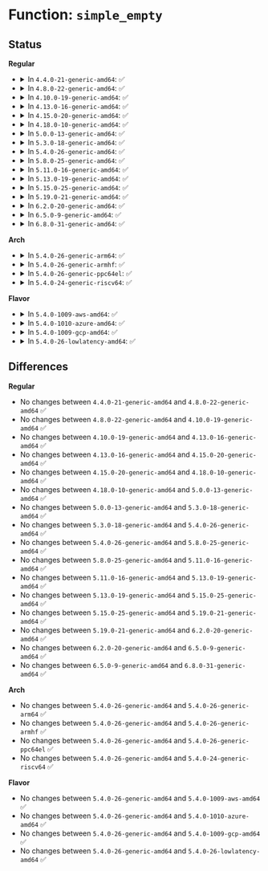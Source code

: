 # Function: <code>simple_empty</code>

## Status
<b>Regular</b>
<ul>
<li>
<details>
<summary>In <code>4.4.0-21-generic-amd64</code>: ✅</summary>

```c
int simple_empty(struct dentry * dentry)
```

```json
{
  "name": "simple_empty",
  "collision_type": "Unique Global",
  "inline_type": "No",
  "funcs": [
    {
      "addr": 18446744071581152880,
      "name": "simple_empty",
      "external": true,
      "loc": "fs/libfs.c:279",
      "file": "fs/libfs.c",
      "inline": "seen, unknown",
      "caller_inline": [],
      "caller_func": [
        "mm/shmem.c:shmem_rmdir",
        "mm/shmem.c:shmem_rename2",
        "fs/libfs.c:simple_rmdir",
        "fs/libfs.c:simple_rename",
        "fs/fuse/dir.c:fuse_reverse_inval_entry"
      ]
    }
  ],
  "symbols": [
    {
      "addr": 18446744071581152880,
      "name": "simple_empty",
      "section": ".text",
      "bind": "STB_GLOBAL",
      "size": 150
    }
  ]
}
```
</details>
</li>
<li>
<details>
<summary>In <code>4.8.0-22-generic-amd64</code>: ✅</summary>

```c
int simple_empty(struct dentry * dentry)
```

```json
{
  "name": "simple_empty",
  "collision_type": "Unique Global",
  "inline_type": "No",
  "funcs": [
    {
      "addr": 18446744071581318704,
      "name": "simple_empty",
      "external": true,
      "loc": "fs/libfs.c:307",
      "file": "fs/libfs.c",
      "inline": "seen, unknown",
      "caller_inline": [],
      "caller_func": [
        "mm/shmem.c:shmem_rename2",
        "mm/shmem.c:shmem_rmdir",
        "fs/libfs.c:simple_rename",
        "fs/libfs.c:simple_rmdir",
        "fs/fuse/dir.c:fuse_reverse_inval_entry"
      ]
    }
  ],
  "symbols": [
    {
      "addr": 18446744071581318704,
      "name": "simple_empty",
      "section": ".text",
      "bind": "STB_GLOBAL",
      "size": 154
    }
  ]
}
```
</details>
</li>
<li>
<details>
<summary>In <code>4.10.0-19-generic-amd64</code>: ✅</summary>

```c
int simple_empty(struct dentry * dentry)
```

```json
{
  "name": "simple_empty",
  "collision_type": "Unique Global",
  "inline_type": "No",
  "funcs": [
    {
      "addr": 18446744071581397984,
      "name": "simple_empty",
      "external": true,
      "loc": "fs/libfs.c:309",
      "file": "fs/libfs.c",
      "inline": "seen, unknown",
      "caller_inline": [],
      "caller_func": [
        "mm/shmem.c:shmem_rename2",
        "mm/shmem.c:shmem_rmdir",
        "fs/libfs.c:simple_rename",
        "fs/libfs.c:simple_rmdir",
        "fs/fuse/dir.c:fuse_reverse_inval_entry"
      ]
    }
  ],
  "symbols": [
    {
      "addr": 18446744071581397984,
      "name": "simple_empty",
      "section": ".text",
      "bind": "STB_GLOBAL",
      "size": 154
    }
  ]
}
```
</details>
</li>
<li>
<details>
<summary>In <code>4.13.0-16-generic-amd64</code>: ✅</summary>

```c
int simple_empty(struct dentry * dentry)
```

```json
{
  "name": "simple_empty",
  "collision_type": "Unique Global",
  "inline_type": "No",
  "funcs": [
    {
      "addr": 18446744071581453248,
      "name": "simple_empty",
      "external": true,
      "loc": "fs/libfs.c:310",
      "file": "fs/libfs.c",
      "inline": "seen, unknown",
      "caller_inline": [],
      "caller_func": [
        "mm/shmem.c:shmem_rename2",
        "mm/shmem.c:shmem_rmdir",
        "fs/libfs.c:simple_rename",
        "fs/libfs.c:simple_rmdir",
        "fs/fuse/dir.c:fuse_reverse_inval_entry"
      ]
    }
  ],
  "symbols": [
    {
      "addr": 18446744071581453248,
      "name": "simple_empty",
      "section": ".text",
      "bind": "STB_GLOBAL",
      "size": 149
    }
  ]
}
```
</details>
</li>
<li>
<details>
<summary>In <code>4.15.0-20-generic-amd64</code>: ✅</summary>

```c
int simple_empty(struct dentry * dentry)
```

```json
{
  "name": "simple_empty",
  "collision_type": "Unique Global",
  "inline_type": "No",
  "funcs": [
    {
      "addr": 18446744071581595232,
      "name": "simple_empty",
      "external": true,
      "loc": "fs/libfs.c:310",
      "file": "fs/libfs.c",
      "inline": "seen, unknown",
      "caller_inline": [],
      "caller_func": [
        "mm/shmem.c:shmem_rename2",
        "mm/shmem.c:shmem_rmdir",
        "fs/libfs.c:simple_rename",
        "fs/libfs.c:simple_rmdir",
        "fs/fuse/dir.c:fuse_reverse_inval_entry"
      ]
    }
  ],
  "symbols": [
    {
      "addr": 18446744071581595232,
      "name": "simple_empty",
      "section": ".text",
      "bind": "STB_GLOBAL",
      "size": 149
    }
  ]
}
```
</details>
</li>
<li>
<details>
<summary>In <code>4.18.0-10-generic-amd64</code>: ✅</summary>

```c
int simple_empty(struct dentry * dentry)
```

```json
{
  "name": "simple_empty",
  "collision_type": "Unique Global",
  "inline_type": "No",
  "funcs": [
    {
      "addr": 18446744071581758064,
      "name": "simple_empty",
      "external": true,
      "loc": "fs/libfs.c:310",
      "file": "fs/libfs.c",
      "inline": "seen, unknown",
      "caller_inline": [],
      "caller_func": [
        "mm/shmem.c:shmem_rename2",
        "mm/shmem.c:shmem_rmdir",
        "fs/libfs.c:simple_rename",
        "fs/libfs.c:simple_rmdir",
        "fs/fuse/dir.c:fuse_reverse_inval_entry"
      ]
    }
  ],
  "symbols": [
    {
      "addr": 18446744071581758064,
      "name": "simple_empty",
      "section": ".text",
      "bind": "STB_GLOBAL",
      "size": 149
    }
  ]
}
```
</details>
</li>
<li>
<details>
<summary>In <code>5.0.0-13-generic-amd64</code>: ✅</summary>

```c
int simple_empty(struct dentry * dentry)
```

```json
{
  "name": "simple_empty",
  "collision_type": "Unique Global",
  "inline_type": "No",
  "funcs": [
    {
      "addr": 18446744071581843392,
      "name": "simple_empty",
      "external": true,
      "loc": "fs/libfs.c:310",
      "file": "fs/libfs.c",
      "inline": "seen, unknown",
      "caller_inline": [],
      "caller_func": [
        "mm/shmem.c:shmem_rename2",
        "mm/shmem.c:shmem_rmdir",
        "fs/libfs.c:simple_rename",
        "fs/libfs.c:simple_rmdir",
        "fs/fuse/dir.c:fuse_reverse_inval_entry"
      ]
    }
  ],
  "symbols": [
    {
      "addr": 18446744071581843392,
      "name": "simple_empty",
      "section": ".text",
      "bind": "STB_GLOBAL",
      "size": 149
    }
  ]
}
```
</details>
</li>
<li>
<details>
<summary>In <code>5.3.0-18-generic-amd64</code>: ✅</summary>

```c
int simple_empty(struct dentry * dentry)
```

```json
{
  "name": "simple_empty",
  "collision_type": "Unique Global",
  "inline_type": "No",
  "funcs": [
    {
      "addr": 18446744071581967968,
      "name": "simple_empty",
      "external": true,
      "loc": "fs/libfs.c:329",
      "file": "fs/libfs.c",
      "inline": "seen, unknown",
      "caller_inline": [],
      "caller_func": [
        "mm/shmem.c:shmem_rename2",
        "mm/shmem.c:shmem_rmdir",
        "fs/libfs.c:simple_rename",
        "fs/libfs.c:simple_rmdir",
        "fs/fuse/dir.c:fuse_reverse_inval_entry"
      ]
    }
  ],
  "symbols": [
    {
      "addr": 18446744071581967968,
      "name": "simple_empty",
      "section": ".text",
      "bind": "STB_GLOBAL",
      "size": 148
    }
  ]
}
```
</details>
</li>
<li>
<details>
<summary>In <code>5.4.0-26-generic-amd64</code>: ✅</summary>

```c
int simple_empty(struct dentry * dentry)
```

```json
{
  "name": "simple_empty",
  "collision_type": "Unique Global",
  "inline_type": "No",
  "funcs": [
    {
      "addr": 18446744071582041968,
      "name": "simple_empty",
      "external": true,
      "loc": "fs/libfs.c:335",
      "file": "fs/libfs.c",
      "inline": "seen, unknown",
      "caller_inline": [],
      "caller_func": [
        "mm/shmem.c:shmem_rename2",
        "mm/shmem.c:shmem_rmdir",
        "fs/libfs.c:simple_rename",
        "fs/libfs.c:simple_rmdir",
        "fs/fuse/dir.c:fuse_reverse_inval_entry"
      ]
    }
  ],
  "symbols": [
    {
      "addr": 18446744071582041968,
      "name": "simple_empty",
      "section": ".text",
      "bind": "STB_GLOBAL",
      "size": 148
    }
  ]
}
```
</details>
</li>
<li>
<details>
<summary>In <code>5.8.0-25-generic-amd64</code>: ✅</summary>

```c
int simple_empty(struct dentry * dentry)
```

```json
{
  "name": "simple_empty",
  "collision_type": "Unique Global",
  "inline_type": "No",
  "funcs": [
    {
      "addr": 18446744071582278128,
      "name": "simple_empty",
      "external": true,
      "loc": "fs/libfs.c:404",
      "file": "fs/libfs.c",
      "inline": "seen, unknown",
      "caller_inline": [],
      "caller_func": [
        "mm/shmem.c:shmem_rename2",
        "mm/shmem.c:shmem_rmdir",
        "fs/libfs.c:simple_rename",
        "fs/libfs.c:simple_rmdir",
        "fs/fuse/dir.c:fuse_reverse_inval_entry"
      ]
    }
  ],
  "symbols": [
    {
      "addr": 18446744071582278128,
      "name": "simple_empty",
      "section": ".text",
      "bind": "STB_GLOBAL",
      "size": 149
    }
  ]
}
```
</details>
</li>
<li>
<details>
<summary>In <code>5.11.0-16-generic-amd64</code>: ✅</summary>

```c
int simple_empty(struct dentry * dentry)
```

```json
{
  "name": "simple_empty",
  "collision_type": "Unique Global",
  "inline_type": "No",
  "funcs": [
    {
      "addr": 18446744071582328544,
      "name": "simple_empty",
      "external": true,
      "loc": "fs/libfs.c:406",
      "file": "fs/libfs.c",
      "inline": "seen, unknown",
      "caller_inline": [],
      "caller_func": [
        "mm/shmem.c:shmem_rename2",
        "mm/shmem.c:shmem_rmdir",
        "fs/libfs.c:simple_rename",
        "fs/libfs.c:simple_rmdir",
        "fs/fuse/dir.c:fuse_reverse_inval_entry"
      ]
    }
  ],
  "symbols": [
    {
      "addr": 18446744071582328544,
      "name": "simple_empty",
      "section": ".text",
      "bind": "STB_GLOBAL",
      "size": 149
    }
  ]
}
```
</details>
</li>
<li>
<details>
<summary>In <code>5.13.0-19-generic-amd64</code>: ✅</summary>

```c
int simple_empty(struct dentry * dentry)
```

```json
{
  "name": "simple_empty",
  "collision_type": "Unique Global",
  "inline_type": "No",
  "funcs": [
    {
      "addr": 18446744071582356480,
      "name": "simple_empty",
      "external": true,
      "loc": "fs/libfs.c:407",
      "file": "fs/libfs.c",
      "inline": "seen, unknown",
      "caller_inline": [],
      "caller_func": [
        "mm/shmem.c:shmem_rename2",
        "mm/shmem.c:shmem_rmdir",
        "fs/libfs.c:simple_rename",
        "fs/libfs.c:simple_rmdir",
        "fs/fuse/dir.c:fuse_reverse_inval_entry"
      ]
    }
  ],
  "symbols": [
    {
      "addr": 18446744071582356480,
      "name": "simple_empty",
      "section": ".text",
      "bind": "STB_GLOBAL",
      "size": 149
    }
  ]
}
```
</details>
</li>
<li>
<details>
<summary>In <code>5.15.0-25-generic-amd64</code>: ✅</summary>

```c
int simple_empty(struct dentry * dentry)
```

```json
{
  "name": "simple_empty",
  "collision_type": "Unique Global",
  "inline_type": "No",
  "funcs": [
    {
      "addr": 18446744071582677152,
      "name": "simple_empty",
      "external": true,
      "loc": "fs/libfs.c:407",
      "file": "fs/libfs.c",
      "inline": "seen, unknown",
      "caller_inline": [],
      "caller_func": [
        "mm/shmem.c:shmem_rename2",
        "mm/shmem.c:shmem_rmdir",
        "fs/libfs.c:simple_rename",
        "fs/libfs.c:simple_rmdir",
        "fs/fuse/dir.c:fuse_reverse_inval_entry"
      ]
    }
  ],
  "symbols": [
    {
      "addr": 18446744071582677152,
      "name": "simple_empty",
      "section": ".text",
      "bind": "STB_GLOBAL",
      "size": 149
    }
  ]
}
```
</details>
</li>
<li>
<details>
<summary>In <code>5.19.0-21-generic-amd64</code>: ✅</summary>

```c
int simple_empty(struct dentry * dentry)
```

```json
{
  "name": "simple_empty",
  "collision_type": "Unique Global",
  "inline_type": "No",
  "funcs": [
    {
      "addr": 18446744071583212912,
      "name": "simple_empty",
      "external": true,
      "loc": "fs/libfs.c:407",
      "file": "fs/libfs.c",
      "inline": "seen, unknown",
      "caller_inline": [],
      "caller_func": [
        "mm/shmem.c:shmem_rename2",
        "mm/shmem.c:shmem_rmdir",
        "fs/libfs.c:simple_rename",
        "fs/libfs.c:simple_rmdir",
        "fs/fuse/dir.c:fuse_reverse_inval_entry"
      ]
    }
  ],
  "symbols": [
    {
      "addr": 18446744071583212912,
      "name": "simple_empty",
      "section": ".text",
      "bind": "STB_GLOBAL",
      "size": 146
    }
  ]
}
```
</details>
</li>
<li>
<details>
<summary>In <code>6.2.0-20-generic-amd64</code>: ✅</summary>

```c
int simple_empty(struct dentry * dentry)
```

```json
{
  "name": "simple_empty",
  "collision_type": "Unique Global",
  "inline_type": "No",
  "funcs": [
    {
      "addr": 18446744071583791152,
      "name": "simple_empty",
      "external": true,
      "loc": "fs/libfs.c:408",
      "file": "fs/libfs.c",
      "inline": "seen, unknown",
      "caller_inline": [],
      "caller_func": [
        "mm/shmem.c:shmem_rename2",
        "mm/shmem.c:shmem_rmdir",
        "fs/libfs.c:simple_rename",
        "fs/libfs.c:simple_rmdir",
        "fs/fuse/dir.c:fuse_reverse_inval_entry"
      ]
    }
  ],
  "symbols": [
    {
      "addr": 18446744071583791152,
      "name": "simple_empty",
      "section": ".text",
      "bind": "STB_GLOBAL",
      "size": 146
    }
  ]
}
```
</details>
</li>
<li>
<details>
<summary>In <code>6.5.0-9-generic-amd64</code>: ✅</summary>

```c
int simple_empty(struct dentry * dentry)
```

```json
{
  "name": "simple_empty",
  "collision_type": "Unique Global",
  "inline_type": "No",
  "funcs": [
    {
      "addr": 18446744071584007808,
      "name": "simple_empty",
      "external": true,
      "loc": "fs/libfs.c:403",
      "file": "fs/libfs.c",
      "inline": "seen, unknown",
      "caller_inline": [],
      "caller_func": [
        "mm/shmem.c:shmem_rename2",
        "mm/shmem.c:shmem_rmdir",
        "fs/libfs.c:simple_rename",
        "fs/libfs.c:simple_rmdir",
        "fs/fuse/dir.c:fuse_reverse_inval_entry"
      ]
    }
  ],
  "symbols": [
    {
      "addr": 18446744071584007808,
      "name": "simple_empty",
      "section": ".text",
      "bind": "STB_GLOBAL",
      "size": 146
    }
  ]
}
```
</details>
</li>
<li>
<details>
<summary>In <code>6.8.0-31-generic-amd64</code>: ✅</summary>

```c
int simple_empty(struct dentry * dentry)
```

```json
{
  "name": "simple_empty",
  "collision_type": "Unique Global",
  "inline_type": "No",
  "funcs": [
    {
      "addr": 18446744071584220608,
      "name": "simple_empty",
      "external": true,
      "loc": "fs/libfs.c:660",
      "file": "fs/libfs.c",
      "inline": "seen, unknown",
      "caller_inline": [],
      "caller_func": [
        "mm/shmem.c:shmem_rename2",
        "mm/shmem.c:shmem_rmdir",
        "fs/libfs.c:simple_rename",
        "fs/libfs.c:simple_rmdir",
        "fs/fuse/dir.c:fuse_reverse_inval_entry"
      ]
    }
  ],
  "symbols": [
    {
      "addr": 18446744071584220608,
      "name": "simple_empty",
      "section": ".text",
      "bind": "STB_GLOBAL",
      "size": 133
    }
  ]
}
```
</details>
</li>
</ul>
<b>Arch</b>
<ul>
<li>
<details>
<summary>In <code>5.4.0-26-generic-arm64</code>: ✅</summary>

```c
int simple_empty(struct dentry * dentry)
```

```json
{
  "name": "simple_empty",
  "collision_type": "Unique Global",
  "inline_type": "No",
  "funcs": [
    {
      "addr": 18446603336493567736,
      "name": "simple_empty",
      "external": true,
      "loc": "fs/libfs.c:335",
      "file": "fs/libfs.c",
      "inline": "seen, unknown",
      "caller_inline": [],
      "caller_func": [
        "mm/shmem.c:shmem_rename2",
        "mm/shmem.c:shmem_rmdir",
        "fs/libfs.c:simple_rename",
        "fs/libfs.c:simple_rmdir",
        "fs/fuse/dir.c:fuse_reverse_inval_entry"
      ]
    }
  ],
  "symbols": [
    {
      "addr": 18446603336493567736,
      "name": "simple_empty",
      "section": ".text",
      "bind": "STB_GLOBAL",
      "size": 336
    }
  ]
}
```
</details>
</li>
<li>
<details>
<summary>In <code>5.4.0-26-generic-armhf</code>: ✅</summary>

```c
int simple_empty(struct dentry * dentry)
```

```json
{
  "name": "simple_empty",
  "collision_type": "Unique Global",
  "inline_type": "No",
  "funcs": [
    {
      "addr": 3227109340,
      "name": "simple_empty",
      "external": true,
      "loc": "fs/libfs.c:335",
      "file": "fs/libfs.c",
      "inline": "seen, unknown",
      "caller_inline": [],
      "caller_func": [
        "mm/shmem.c:shmem_rename2",
        "mm/shmem.c:shmem_rmdir",
        "fs/libfs.c:simple_rename",
        "fs/libfs.c:simple_rmdir",
        "fs/fuse/dir.c:fuse_reverse_inval_entry"
      ]
    }
  ],
  "symbols": [
    {
      "addr": 3227109340,
      "name": "simple_empty",
      "section": ".text",
      "bind": "STB_GLOBAL",
      "size": 188
    }
  ]
}
```
</details>
</li>
<li>
<details>
<summary>In <code>5.4.0-26-generic-ppc64el</code>: ✅</summary>

```c
int simple_empty(struct dentry * dentry)
```

```json
{
  "name": "simple_empty",
  "collision_type": "Unique Global",
  "inline_type": "No",
  "funcs": [
    {
      "addr": 13835058055287145712,
      "name": "simple_empty",
      "external": true,
      "loc": "fs/libfs.c:335",
      "file": "fs/libfs.c",
      "inline": "seen, unknown",
      "caller_inline": [],
      "caller_func": [
        "mm/shmem.c:shmem_rename2",
        "mm/shmem.c:shmem_rmdir",
        "fs/libfs.c:simple_rename",
        "fs/libfs.c:simple_rmdir",
        "fs/fuse/dir.c:fuse_reverse_inval_entry"
      ]
    }
  ],
  "symbols": [
    {
      "addr": 13835058055287145712,
      "name": "simple_empty",
      "section": ".text",
      "bind": "STB_GLOBAL",
      "size": 432
    }
  ]
}
```
</details>
</li>
<li>
<details>
<summary>In <code>5.4.0-24-generic-riscv64</code>: ✅</summary>

```c
int simple_empty(struct dentry * dentry)
```

```json
{
  "name": "simple_empty",
  "collision_type": "Unique Global",
  "inline_type": "No",
  "funcs": [
    {
      "addr": 18446743936273224440,
      "name": "simple_empty",
      "external": true,
      "loc": "fs/libfs.c:335",
      "file": "fs/libfs.c",
      "inline": "seen, unknown",
      "caller_inline": [],
      "caller_func": [
        "mm/shmem.c:shmem_rename2",
        "mm/shmem.c:shmem_rmdir",
        "fs/libfs.c:simple_rename",
        "fs/libfs.c:simple_rmdir",
        "fs/fuse/dir.c:fuse_reverse_inval_entry"
      ]
    }
  ],
  "symbols": [
    {
      "addr": 18446743936273224440,
      "name": "simple_empty",
      "section": ".text",
      "bind": "STB_GLOBAL",
      "size": 304
    }
  ]
}
```
</details>
</li>
</ul>
<b>Flavor</b>
<ul>
<li>
<details>
<summary>In <code>5.4.0-1009-aws-amd64</code>: ✅</summary>

```c
int simple_empty(struct dentry * dentry)
```

```json
{
  "name": "simple_empty",
  "collision_type": "Unique Global",
  "inline_type": "No",
  "funcs": [
    {
      "addr": 18446744071582010704,
      "name": "simple_empty",
      "external": true,
      "loc": "fs/libfs.c:335",
      "file": "fs/libfs.c",
      "inline": "seen, unknown",
      "caller_inline": [],
      "caller_func": [
        "mm/shmem.c:shmem_rename2",
        "mm/shmem.c:shmem_rmdir",
        "fs/libfs.c:simple_rename",
        "fs/libfs.c:simple_rmdir",
        "fs/fuse/dir.c:fuse_reverse_inval_entry"
      ]
    }
  ],
  "symbols": [
    {
      "addr": 18446744071582010704,
      "name": "simple_empty",
      "section": ".text",
      "bind": "STB_GLOBAL",
      "size": 148
    }
  ]
}
```
</details>
</li>
<li>
<details>
<summary>In <code>5.4.0-1010-azure-amd64</code>: ✅</summary>

```c
int simple_empty(struct dentry * dentry)
```

```json
{
  "name": "simple_empty",
  "collision_type": "Unique Global",
  "inline_type": "No",
  "funcs": [
    {
      "addr": 18446744071581948272,
      "name": "simple_empty",
      "external": true,
      "loc": "fs/libfs.c:335",
      "file": "fs/libfs.c",
      "inline": "seen, unknown",
      "caller_inline": [],
      "caller_func": [
        "mm/shmem.c:shmem_rename2",
        "mm/shmem.c:shmem_rmdir",
        "fs/libfs.c:simple_rename",
        "fs/libfs.c:simple_rmdir",
        "fs/fuse/dir.c:fuse_reverse_inval_entry"
      ]
    }
  ],
  "symbols": [
    {
      "addr": 18446744071581948272,
      "name": "simple_empty",
      "section": ".text",
      "bind": "STB_GLOBAL",
      "size": 148
    }
  ]
}
```
</details>
</li>
<li>
<details>
<summary>In <code>5.4.0-1009-gcp-amd64</code>: ✅</summary>

```c
int simple_empty(struct dentry * dentry)
```

```json
{
  "name": "simple_empty",
  "collision_type": "Unique Global",
  "inline_type": "No",
  "funcs": [
    {
      "addr": 18446744071582001984,
      "name": "simple_empty",
      "external": true,
      "loc": "fs/libfs.c:335",
      "file": "fs/libfs.c",
      "inline": "seen, unknown",
      "caller_inline": [],
      "caller_func": [
        "mm/shmem.c:shmem_rename2",
        "mm/shmem.c:shmem_rmdir",
        "fs/libfs.c:simple_rename",
        "fs/libfs.c:simple_rmdir",
        "fs/fuse/dir.c:fuse_reverse_inval_entry"
      ]
    }
  ],
  "symbols": [
    {
      "addr": 18446744071582001984,
      "name": "simple_empty",
      "section": ".text",
      "bind": "STB_GLOBAL",
      "size": 148
    }
  ]
}
```
</details>
</li>
<li>
<details>
<summary>In <code>5.4.0-26-lowlatency-amd64</code>: ✅</summary>

```c
int simple_empty(struct dentry * dentry)
```

```json
{
  "name": "simple_empty",
  "collision_type": "Unique Global",
  "inline_type": "No",
  "funcs": [
    {
      "addr": 18446744071582067872,
      "name": "simple_empty",
      "external": true,
      "loc": "fs/libfs.c:335",
      "file": "fs/libfs.c",
      "inline": "seen, unknown",
      "caller_inline": [],
      "caller_func": [
        "mm/shmem.c:shmem_rename2",
        "mm/shmem.c:shmem_rmdir",
        "fs/libfs.c:simple_rename",
        "fs/libfs.c:simple_rmdir",
        "fs/fuse/dir.c:fuse_reverse_inval_entry"
      ]
    }
  ],
  "symbols": [
    {
      "addr": 18446744071582067872,
      "name": "simple_empty",
      "section": ".text",
      "bind": "STB_GLOBAL",
      "size": 143
    }
  ]
}
```
</details>
</li>
</ul>

## Differences
<b>Regular</b>
<ul>
<li>
No changes between <code>4.4.0-21-generic-amd64</code> and <code>4.8.0-22-generic-amd64</code> ✅
</li>
<li>
No changes between <code>4.8.0-22-generic-amd64</code> and <code>4.10.0-19-generic-amd64</code> ✅
</li>
<li>
No changes between <code>4.10.0-19-generic-amd64</code> and <code>4.13.0-16-generic-amd64</code> ✅
</li>
<li>
No changes between <code>4.13.0-16-generic-amd64</code> and <code>4.15.0-20-generic-amd64</code> ✅
</li>
<li>
No changes between <code>4.15.0-20-generic-amd64</code> and <code>4.18.0-10-generic-amd64</code> ✅
</li>
<li>
No changes between <code>4.18.0-10-generic-amd64</code> and <code>5.0.0-13-generic-amd64</code> ✅
</li>
<li>
No changes between <code>5.0.0-13-generic-amd64</code> and <code>5.3.0-18-generic-amd64</code> ✅
</li>
<li>
No changes between <code>5.3.0-18-generic-amd64</code> and <code>5.4.0-26-generic-amd64</code> ✅
</li>
<li>
No changes between <code>5.4.0-26-generic-amd64</code> and <code>5.8.0-25-generic-amd64</code> ✅
</li>
<li>
No changes between <code>5.8.0-25-generic-amd64</code> and <code>5.11.0-16-generic-amd64</code> ✅
</li>
<li>
No changes between <code>5.11.0-16-generic-amd64</code> and <code>5.13.0-19-generic-amd64</code> ✅
</li>
<li>
No changes between <code>5.13.0-19-generic-amd64</code> and <code>5.15.0-25-generic-amd64</code> ✅
</li>
<li>
No changes between <code>5.15.0-25-generic-amd64</code> and <code>5.19.0-21-generic-amd64</code> ✅
</li>
<li>
No changes between <code>5.19.0-21-generic-amd64</code> and <code>6.2.0-20-generic-amd64</code> ✅
</li>
<li>
No changes between <code>6.2.0-20-generic-amd64</code> and <code>6.5.0-9-generic-amd64</code> ✅
</li>
<li>
No changes between <code>6.5.0-9-generic-amd64</code> and <code>6.8.0-31-generic-amd64</code> ✅
</li>
</ul>
<b>Arch</b>
<ul>
<li>
No changes between <code>5.4.0-26-generic-amd64</code> and <code>5.4.0-26-generic-arm64</code> ✅
</li>
<li>
No changes between <code>5.4.0-26-generic-amd64</code> and <code>5.4.0-26-generic-armhf</code> ✅
</li>
<li>
No changes between <code>5.4.0-26-generic-amd64</code> and <code>5.4.0-26-generic-ppc64el</code> ✅
</li>
<li>
No changes between <code>5.4.0-26-generic-amd64</code> and <code>5.4.0-24-generic-riscv64</code> ✅
</li>
</ul>
<b>Flavor</b>
<ul>
<li>
No changes between <code>5.4.0-26-generic-amd64</code> and <code>5.4.0-1009-aws-amd64</code> ✅
</li>
<li>
No changes between <code>5.4.0-26-generic-amd64</code> and <code>5.4.0-1010-azure-amd64</code> ✅
</li>
<li>
No changes between <code>5.4.0-26-generic-amd64</code> and <code>5.4.0-1009-gcp-amd64</code> ✅
</li>
<li>
No changes between <code>5.4.0-26-generic-amd64</code> and <code>5.4.0-26-lowlatency-amd64</code> ✅
</li>
</ul>
